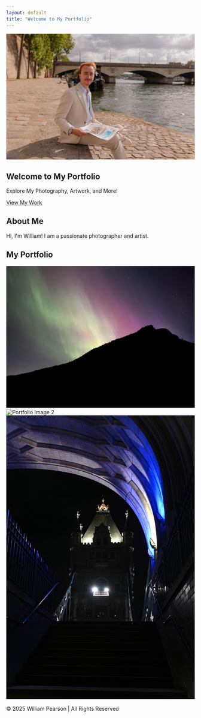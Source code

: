 ```yaml
---
layout: default
title: "Welcome to My Portfolio"
---
```


<section class="hero">
  <img src="assets/images/WPParis1.JPEG" alt="Hero Image">
  <div class="hero-text">
    <h1>Welcome to My Portfolio</h1>
    <p>Explore My Photography, Artwork, and More!</p>
    <a href="#portfolio" class="cta-button">View My Work</a>
  </div>
</section>

<section id="about">
  <h2>About Me</h2>
  <p>Hi, I'm William! I am a passionate photographer and artist.</p>
</section>

<section id="portfolio">
  <h2>My Portfolio</h2>
  <div class="portfolio-gallery">
    <img src="assets/images/Aurora1.JPEG" alt="Portfolio Image 1">
    <img src="assets/images/KewStatue.JPEG" alt="Portfolio Image 2">
    <img src="assets/images/TowerbridgeUnder.JPEG" alt="Portfolio Image 3">
  </div>
</section>

<footer>
  <p>&copy; 2025 William Pearson | All Rights Reserved</p>
</footer>
